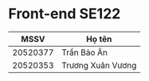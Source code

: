 # Front-end SE122

| MSSV     | Họ tên            |
| -------- | ----------------- |
| 20520377 | Trần Bảo Ân       |
| 20520353 | Trương Xuân Vương |
